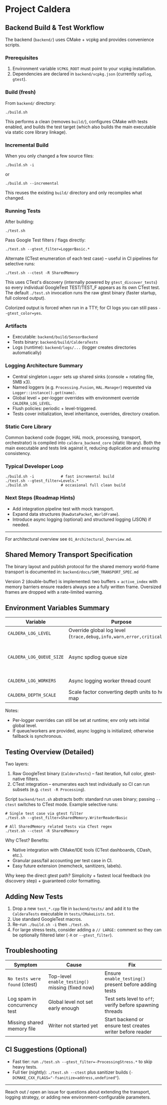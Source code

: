# Project Caldera

## Backend Build & Test Workflow

The backend (`backend/`) uses CMake + vcpkg and provides convenience scripts.

### Prerequisites
1. Environment variable `VCPKG_ROOT` must point to your vcpkg installation.
2. Dependencies are declared in `backend/vcpkg.json` (currently `spdlog`, `gtest`).

### Build (fresh)
From `backend/` directory:
```
./build.sh
```
This performs a clean (removes `build/`), configures CMake with tests enabled, and builds the test target (which also builds the main executable via static core library linkage).

### Incremental Build
When you only changed a few source files:
```
./build.sh -i
```
or
```
./build.sh --incremental
```
This reuses the existing `build/` directory and only recompiles what changed.

### Running Tests
After building:
```
./test.sh
```
Pass Google Test filters / flags directly:
```
./test.sh --gtest_filter=LoggerBasic.*
```

Alternate (CTest enumeration of each test case) – useful in CI pipelines for selective runs:
```
./test.sh --ctest -R SharedMemory
```
This uses CTest's discovery (internally powered by `gtest_discover_tests`) so every individual GoogleTest TEST/TEST_F appears as its own CTest test. The default `./test.sh` invocation runs the raw gtest binary (faster startup, full colored output).

Colorized output is forced when run in a TTY; for CI logs you can still pass `--gtest_color=yes`.

### Artifacts
- Executable: `backend/build/SensorBackend`
- Tests binary: `backend/build/CalderaTests`
- Logs (runtime): `backend/logs/...` (logger creates directories automatically)

### Logging Architecture Summary
- Central singleton `Logger` sets up shared sinks (console + rotating file, 5MB x3).
- Named loggers (e.g. `Processing.Fusion`, `HAL.Manager`) requested via `Logger::instance().get(name)`.
- Global level + per-logger overrides with environment override `CALDERA_LOG_LEVEL`.
- Flush policies: periodic + level-triggered.
- Tests cover initialization, level inheritance, overrides, directory creation.

### Static Core Library
Common backend code (logger, HAL mock, processing, transport, orchestrator) is compiled into `caldera_backend_core` (static library). Both the main executable and tests link against it, reducing duplication and ensuring consistency.

### Typical Developer Loop
```
./build.sh -i            # fast incremental build
./test.sh --gtest_filter=Levels.*
./build.sh               # occasional full clean build
```

### Next Steps (Roadmap Hints)
- Add integration pipeline test with mock transport.
- Expand data structures (`RawDataPacket`, `WorldFrame`).
- Introduce async logging (optional) and structured logging (JSON) if needed.

---
For architectural overview see `01_Architectural_Overview.md`.

## Shared Memory Transport Specification

The binary layout and publish protocol for the shared memory world-frame transport is documented in:
`backend/docs/SHM_TRANSPORT_SPEC.md`

Version 2 (double-buffer) is implemented: two buffers + `active_index` with memory barriers ensure readers always see a fully written frame. Oversized frames are dropped with a rate-limited warning.

## Environment Variables Summary

| Variable | Purpose | Example | Default |
|----------|---------|---------|---------|
| `CALDERA_LOG_LEVEL` | Override global log level (`trace,debug,info,warn,error,critical,off`) | `CALDERA_LOG_LEVEL=debug` | `info` |
| `CALDERA_LOG_QUEUE_SIZE` | Async spdlog queue size | `CALDERA_LOG_QUEUE_SIZE=8192` | 4096 (example if set in code; see Logger.cpp) |
| `CALDERA_LOG_WORKERS` | Async logging worker thread count | `CALDERA_LOG_WORKERS=2` | 1 (if not overridden) |
| `CALDERA_DEPTH_SCALE` | Scale factor converting depth units to height map | `CALDERA_DEPTH_SCALE=0.001` | 0.01 (code default) |

Notes:
- Per-logger overrides can still be set at runtime; env only sets initial global level.
- If queue/workers are provided, async logging is initialized; otherwise fallback is synchronous.

## Testing Overview (Detailed)

Two layers:
1. Raw GoogleTest binary (`CalderaTests`) – fast iteration, full color, gtest-native filters.
2. CTest integration – enumerates each test individually so CI can run subsets (e.g. `ctest -R Processing`).

Script `backend/test.sh` abstracts both: standard run uses binary; passing `--ctest` switches to CTest mode. Example selective runs:
```
# Single test case via gtest filter
./test.sh --gtest_filter=SharedMemory.WriterReaderBasic

# All SharedMemory related tests via CTest regex
./test.sh --ctest -R SharedMemory
```

Why CTest? Benefits:
- Native integration with CMake/IDE tools (CTest dashboards, CDash, etc.).
- Granular pass/fail accounting per test case in CI.
- Easy future extension (memcheck, sanitizers, labels).

Why keep the direct gtest path? Simplicity + fastest local feedback (no discovery step) + guaranteed color formatting.

## Adding New Tests
1. Drop a new `test_*.cpp` file in `backend/tests/` and add it to the `CalderaTests` executable in `tests/CMakeLists.txt`.
2. Use standard GoogleTest macros.
3. Re-run `./build.sh -i` then `./test.sh`.
4. For large stress tests, consider adding a `// LARGE:` comment so they can be optionally filtered later (`-R` or `--gtest_filter`).

## Troubleshooting
| Symptom | Cause | Fix |
|---------|-------|-----|
| `No tests were found` (ctest) | Top-level `enable_testing()` missing (fixed now) | Ensure `enable_testing()` present before adding tests | 
| Log spam in concurrency test | Global level not set early enough | Test sets level to `off`; verify before spawning threads |
| Missing shared memory file | Writer not started yet | Start backend or ensure test creates writer before reader |

## CI Suggestions (Optional)
- Fast tier: run `./test.sh --gtest_filter=-ProcessingStress.*` to skip heavy tests.
- Full tier (nightly): `./test.sh --ctest` plus sanitizer builds (`-DCMAKE_CXX_FLAGS="-fsanitize=address,undefined"`).

---
Reach out / open an issue for questions about extending the transport, logging strategy, or adding new environment-configurable parameters.

